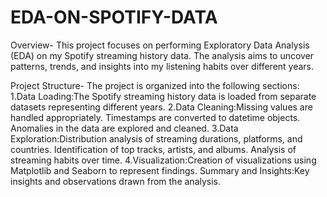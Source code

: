 # EDA-ON-SPOTIFY-DATA
Overview-
This project focuses on performing Exploratory Data Analysis (EDA) on my Spotify streaming history data. The analysis aims to uncover patterns, trends, and insights into my listening habits over different years.

Project Structure-
The project is organized into the following sections:
1.Data Loading:The Spotify streaming history data is loaded from separate datasets representing different years.
2.Data Cleaning:Missing values are handled appropriately.
Timestamps are converted to datetime objects.
Anomalies in the data are explored and cleaned.
3.Data Exploration:Distribution analysis of streaming durations, platforms, and countries.
Identification of top tracks, artists, and albums.
Analysis of streaming habits over time.
4.Visualization:Creation of visualizations using Matplotlib and Seaborn to represent findings.
Summary and Insights:Key insights and observations drawn from the analysis.

